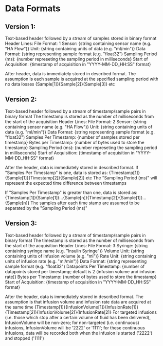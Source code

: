# Data Formats

## Version 1:
Text-based header followed by a stream of samples stored in binary format
Header Lines:
File Format: 1
Sensor: {string containing sensor name (e.g. "HA Flow")}
Unit: {string containing units of data (e.g. "ml/min")}
Data Format: {string representing sample format (e.g. "float32")
Sampling Period (ms): {number represeting the sampling period in milliseconds}
Start of Acquisition: {timestamp of acquisition in "YYYY-MM-DD_HH:SS" format}

After header, data is immediately stored in described format.
The assumption is each sample is acquired at the specified sampling period with no data losses
{Sample[1]}{Sample[2]}{Sample[3]} etc

## Version 2:
Text-based header followed by a stream of timestamp/sample pairs in binary format
The timestamp is stored as the number of milliseconds from the start of the acquisition
Header Lines:
File Format: 2
Sensor: {string containing sensor name (e.g. "HA Flow")}
Unit: {string containing units of data (e.g. "ml/min")}
Data Format: {string representing sample format (e.g. "float32")
Samples Per Timestamp: {number of samples stored per timestamp}
Bytes per Timestamp: {number of bytes used to store the timestamp}
Sampling Period (ms): {number represeting the sampling period in milliseconds}
Start of Acquisition: {timestamp of acquisition in "YYYY-MM-DD_HH:SS" format}

After the header, data is immediately stored in described format.
If "Samples Per Timestamp" is one, data is stored as:
{Timestamp[1]}{Sample[1]}{Timestamp[2]}{Sample[2]} etc
The "Sampling Period (ms)" will represent the expected time difference between timestamps

If "Samples Per Timestamp" is greater than one, data is stored as:
{Timestamp[1]}{Sample[1]}...{Sample[n]}{Timestamp[2]}{Sample[1]}...{Sample[n]}
The samples after each time stamp are assumed to be separated by the "Sampling Period (ms)"

## Version 3:
Text-based header followed by a stream of timestamp/sample pairs in binary format
The timestamp is stored as the number of milliseconds from the start of the acquisition
Header Lines:
File Format: 3
Syringe: {string containing syringe name (e.g. "Insulin Syringe")}
Volume Unit: {string containing units of infusion volume (e.g. "ml")}
Rate Unit: {string containing units of infusion rate (e.g. "ml/min")}
Data Format: {string representing sample format (e.g. "float32")
Datapoints Per Timestamp: {number of datapoints stored per timestamp; default is 2 (infusion volume and infusion rate)}
Bytes per Timestamp: {number of bytes used to store the timestamp}
Start of Acquisition: {timestamp of acquisition in "YYYY-MM-DD_HH:SS" format}

After the header, data is immediately stored in described format.
The assumption is that infusion volume and infusion rate data are acquired at the same time
{Timestamp[1]}{InfusionVolume[1]}{InfusionRate[1]}{Timestamp[2]}{InfusionVolume[2]}{InfusionRate[2]}
For targeted infusions (i.e. those which stop after a certain volume of fluid has been delivered), InfusionVolume will be non-zero; for non-targeted (i.e. continuous) infusions, InfusionVolume will be '2222' or '1111'; for these continuous infusions, data will be recorded both when the infusion is started ('2222') and stopped ('1111')
